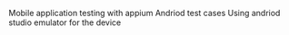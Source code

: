 Mobile application testing with appium 
Andriod test cases
Using andriod studio emulator for the device
